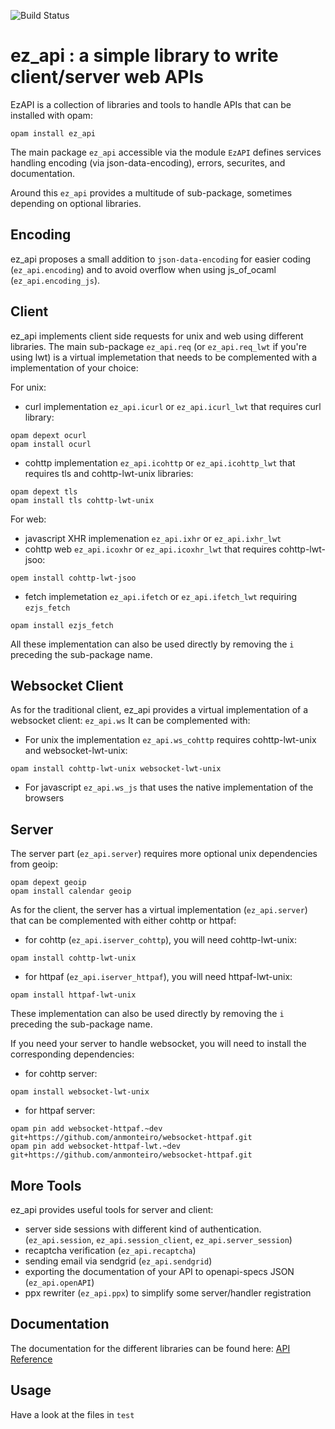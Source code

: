 ![Build Status](https://github.com/OCamlPro/ez_api/workflows/CI/badge.svg?branch=master)

# ez_api : a simple library to write client/server web APIs

EzAPI is a collection of libraries and tools to handle APIs that can be installed with opam:
```
opam install ez_api
```

The main package `ez_api` accessible via the module `EzAPI` defines services handling encoding (via json-data-encoding), errors, securites, and documentation.

Around this `ez_api` provides a multitude of sub-package, sometimes depending on optional libraries.

## Encoding

ez_api proposes a small addition to `json-data-encoding` for easier coding (`ez_api.encoding`) and to avoid overflow when using js_of_ocaml (`ez_api.encoding_js`).

## Client

ez_api implements client side requests for unix and web using different libraries.
The main sub-package `ez_api.req` (or `ez_api.req_lwt` if you're using lwt) is a virtual implemetation that needs to be complemented with a implementation of your choice:

For unix:
- curl implementation `ez_api.icurl` or `ez_api.icurl_lwt` that requires curl library:
```
opam depext ocurl
opam install ocurl
```
- cohttp implementation `ez_api.icohttp` or `ez_api.icohttp_lwt` that requires tls and cohttp-lwt-unix libraries:
```
opam depext tls
opam install tls cohttp-lwt-unix
```

For web:
- javascript XHR implemenation `ez_api.ixhr` or `ez_api.ixhr_lwt`
- cohttp web `ez_api.icoxhr` or `ez_api.icoxhr_lwt` that requires cohttp-lwt-jsoo:
```
opem install cohttp-lwt-jsoo
```
- fetch implemetation `ez_api.ifetch` or `ez_api.ifetch_lwt` requiring `ezjs_fetch`
```
opam install ezjs_fetch
```

All these implementation can also be used directly by removing the `i` preceding the sub-package name.

## Websocket Client

As for the traditional client, ez_api provides a virtual implementation of a websocket client: `ez_api.ws`
It can be complemented with:
- For unix the implementation `ez_api.ws_cohttp` requires cohttp-lwt-unix and websocket-lwt-unix:
```
opam install cohttp-lwt-unix websocket-lwt-unix
```
- For javascript `ez_api.ws_js` that uses the native implementation of the browsers


## Server

The server part (`ez_api.server`) requires more optional unix dependencies from geoip:
```
opam depext geoip
opam install calendar geoip
```
As for the client, the server has a virtual implementation (`ez_api.server`) that can be complemented with either cohttp or httpaf:

- for cohttp (`ez_api.iserver_cohttp`), you will need cohttp-lwt-unix:
```
opam install cohttp-lwt-unix
```
- for httpaf (`ez_api.iserver_httpaf`), you will need httpaf-lwt-unix:
```
opam install httpaf-lwt-unix
```

These implementation can also be used directly by removing the `i` preceding the sub-package name.

If you need your server to handle websocket, you will need to install the corresponding dependencies:
- for cohttp server:
```
opam install websocket-lwt-unix
```
- for httpaf server:
```
opam pin add websocket-httpaf.~dev git+https://github.com/anmonteiro/websocket-httpaf.git
opam pin add websocket-httpaf-lwt.~dev git+https://github.com/anmonteiro/websocket-httpaf.git
```

## More Tools

ez_api provides useful tools for server and client:
- server side sessions with different kind of authentication. (`ez_api.session`, `ez_api.session_client`, `ez_api.server_session`)
- recaptcha verification (`ez_api.recaptcha`)
- sending email via sendgrid (`ez_api.sendgrid`)
- exporting the documentation of your API to openapi-specs JSON (`ez_api.openAPI`)
- ppx rewriter (`ez_api.ppx`) to simplify some server/handler registration

## Documentation

The documentation for the different libraries can be found here: [API Reference](https://ocamlpro.github.io/ez_api/ez_api/index.html)

## Usage

Have a look at the files in `test`
